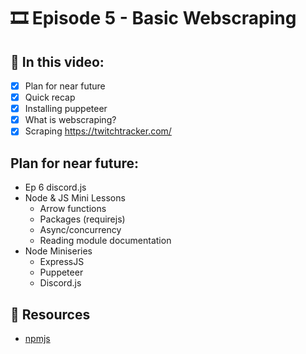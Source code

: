 # 🎞️ Episode 5 - Basic Webscraping

## 📝 In this video:
- [x] Plan for near future
- [x] Quick recap
- [x] Installing puppeteer
- [x] What is webscraping?
- [x] Scraping https://twitchtracker.com/

## Plan for near future:
- Ep 6 discord.js
- Node & JS Mini Lessons
  - Arrow functions
  - Packages (requirejs)
  - Async/concurrency
  - Reading module documentation
- Node Miniseries
  - ExpressJS
  - Puppeteer
  - Discord.js

## 🔗 Resources
- [npmjs](https://npmjs.com)
